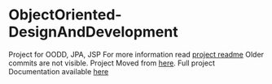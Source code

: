 # ObjectOriented-DesignAndDevelopment
Project for OODD, JPA, JSP 
For more information read [project readme](https://github.com/uchitelq/ObjectOriented-DesignAndDevelopment/blob/master/project/README.md)
Older commits are not visible. Project Moved from [here](https://github.com/uchitelq/solent2Public/tree/master/myPracticeCourseWork/week7/project).
Full project Documentation available [here](https://github.com/uchitelq/ObjectOriented-DesignAndDevelopment/blob/master/Project%20Report.docx)
